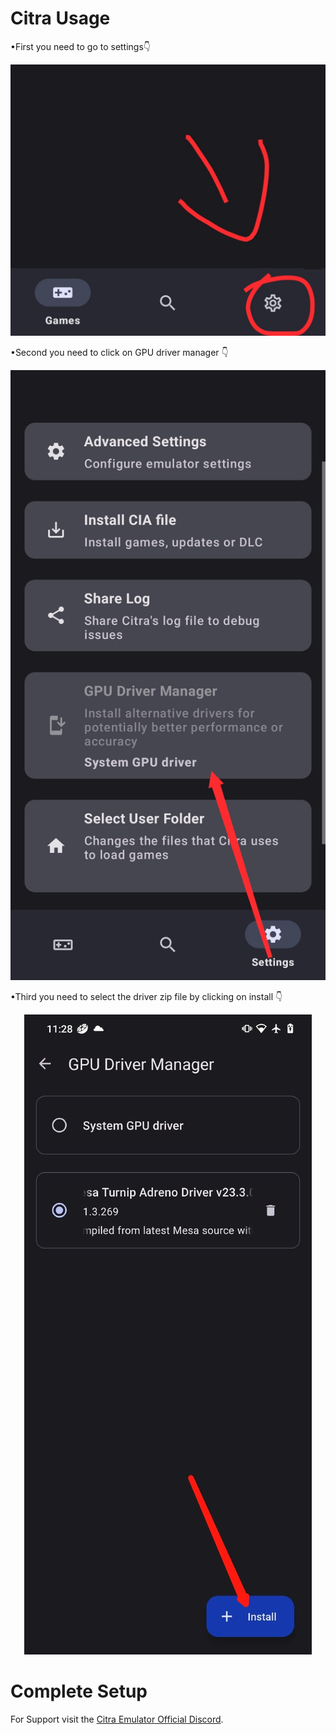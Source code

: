 # Citra Usage
•First you need to go to settings👇
<p align="center"><img src="images/citra/citra_main.jpg"/></p>

•Second you need to click on GPU driver manager 👇
<p align="center"><img src="images/citra/citra_settings.jpg"/></p>

•Third you need to select the driver zip file by clicking on install 👇
<p align="center"><img src="images/citra/citra_gpu.jpg"/></p>

# Complete Setup

For Support visit the <a href="https://discord.gg/FAXfZV9">Citra Emulator Official Discord</a>.